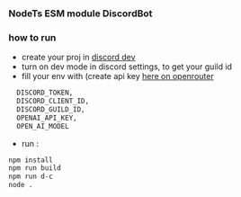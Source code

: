 ### NodeTs ESM module DiscordBot

### how to run

- create your proj in [discord dev](https://discord.com/developers/applications)
- turn on dev mode in discord settings, to get your guild id
- fill your env with (create api key [here on openrouter]((https://openrouter.ai))

```bash
  DISCORD_TOKEN,
  DISCORD_CLIENT_ID,
  DISCORD_GUILD_ID,
  OPENAI_API_KEY,
  OPEN_AI_MODEL
```

- run :

```bash
npm install
npm run build
npm run d-c
node .
```
